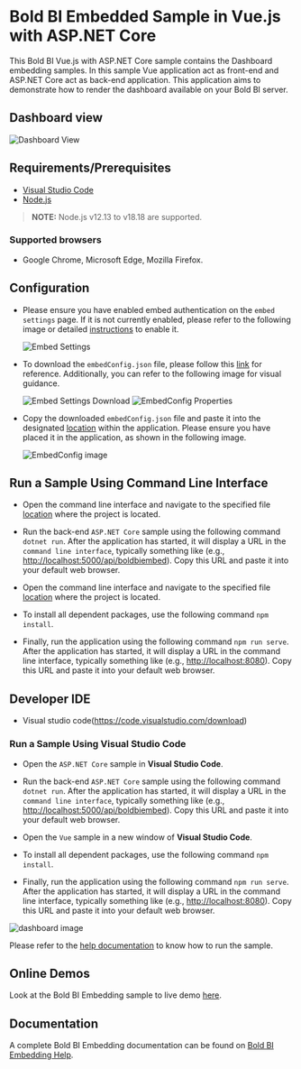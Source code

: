 # Bold BI Embedded Sample in Vue.js with ASP.NET Core

 This Bold BI Vue.js with ASP.NET Core sample contains the Dashboard embedding samples. In this sample Vue application act as front-end and ASP.NET Core act as back-end application. This application aims to demonstrate how to render the dashboard available on your Bold BI server.

## Dashboard view

![Dashboard View](https://github.com/boldbi/aspnet-core-sample/assets/91586758/83fa08d3-0211-4cd1-98ef-1d366c9db665)

## Requirements/Prerequisites

* [Visual Studio Code](https://code.visualstudio.com/download)
* [Node.js](https://nodejs.org/en/)

 > **NOTE:** Node.js v12.13 to v18.18 are supported.

### Supported browsers
  
* Google Chrome, Microsoft Edge, Mozilla Firefox.

## Configuration

* Please ensure you have enabled embed authentication on the `embed settings` page. If it is not currently enabled, please refer to the following image or detailed [instructions](https://help.boldbi.com/site-administration/embed-settings/#get-embed-secret-code) to enable it.

    ![Embed Settings](https://github.com/boldbi/aspnet-core-sample/assets/91586758/b3a81978-9eb4-42b2-92bb-d1e2735ab007)

* To download the `embedConfig.json` file, please follow this [link](https://help.boldbi.com/site-administration/embed-settings/#get-embed-configuration-file) for reference. Additionally, you can refer to the following image for visual guidance.

     ![Embed Settings Download](https://github.com/boldbi/aspnet-core-sample/assets/91586758/d27d4cfc-6a3e-4c34-975e-f5f22dea6172)
     ![EmbedConfig Properties](https://github.com/boldbi/aspnet-core-sample/assets/91586758/d6ce925a-0d4c-45d2-817e-24d6d59e0d63)

* Copy the downloaded `embedConfig.json` file and paste it into the designated [location](https://github.com/boldbi/vue-with-aspnet-core-sample/tree/master/BoldBI.Embed.Sample/BoldBI.Embed.Sample) within the application. Please ensure you have placed it in the application, as shown in the following image.

    ![EmbedConfig image](https://github.com/boldbi/aspnet-core-sample/assets/91586758/e4c11292-d3e2-4a35-80a8-9eadf727bec2)

## Run a Sample Using Command Line Interface

* Open the command line interface and navigate to the specified file [location](https://github.com/boldbi/vue-with-aspnet-core-sample/tree/master/BoldBI.Embed.Sample/BoldBI.Embed.Sample) where the project is located.

* Run the back-end `ASP.NET Core` sample using the following command `dotnet run`. After the application has started, it will display a URL in the `command line interface`, typically something like (e.g., <http://localhost:5000/api/boldbiembed>). Copy this URL and paste it into your default web browser.

* Open the command line interface and navigate to the specified file [location](https://github.com/boldbi/vue-with-aspnet-core-sample/tree/master/Vue) where the project is located.

* To install all dependent packages, use the following command `npm install`.

* Finally, run the application using the following command `npm run serve`. After the application has started, it will display a URL in the command line interface, typically something like (e.g., <http://localhost:8080>). Copy this URL and paste it into your default web browser.

## Developer IDE

* Visual studio code(<https://code.visualstudio.com/download>)

### Run a Sample Using Visual Studio Code

* Open the `ASP.NET Core` sample in **Visual Studio Code**.

* Run the back-end `ASP.NET Core` sample using the following command `dotnet run`. After the application has started, it will display a URL in the `command line interface`, typically something like (e.g., <http://localhost:5000/api/boldbiembed>). Copy this URL and paste it into your default web browser.

* Open the `Vue` sample in a new window of **Visual Studio Code**.

* To install all dependent packages, use the following command `npm install`.

* Finally, run the application using the following command `npm run serve`. After the application has started, it will display a URL in the command line interface, typically something like (e.g., <http://localhost:8080>). Copy this URL and paste it into your default web browser.

![dashboard image](https://github.com/boldbi/aspnet-core-sample/assets/91586758/83fa08d3-0211-4cd1-98ef-1d366c9db665)

Please refer to the [help documentation](https://help.boldbi.com/embedding-options/embedding-sdk/samples/vuejs-with-core/#how-to-run-the-sample) to know how to run the sample.

## Online Demos

Look at the Bold BI Embedding sample to live demo [here](https://samples.boldbi.com/embed).

## Documentation

A complete Bold BI Embedding documentation can be found on [Bold BI Embedding Help](https://help.boldbi.com/embedded-bi/javascript-based/).
